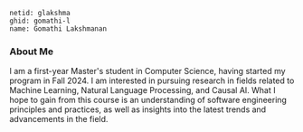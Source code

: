 ```
netid: glakshma
ghid: gomathi-l
name: Gomathi Lakshmanan
``` 

### About Me
I am a first-year Master's student in Computer Science, having started my program in Fall 2024. 
I am interested in pursuing research in fields related to Machine Learning, Natural Language Processing, and Causal AI.
What I hope to gain from this course is an understanding of software engineering principles and practices, as well as insights into the latest trends and advancements in the field.
